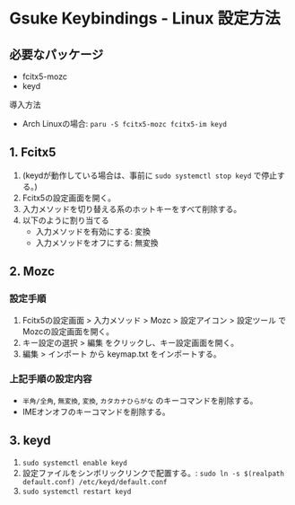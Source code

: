 # Gsuke Keybindings - Linux 設定方法

## 必要なパッケージ

* fcitx5-mozc
* keyd

導入方法

* Arch Linuxの場合: `paru -S fcitx5-mozc fcitx5-im keyd`

## 1. Fcitx5

1. (keydが動作している場合は、事前に `sudo systemctl stop keyd` で停止する。)
2. Fcitx5の設定画面を開く。
3. 入力メソッドを切り替える系のホットキーをすべて削除する。
4. 以下のように割り当てる
   * 入力メソッドを有効にする: 変換
   * 入力メソッドをオフにする: 無変換

## 2. Mozc

### 設定手順

1. Fcitx5の設定画面 > 入力メソッド > Mozc > 設定アイコン > 設定ツール でMozcの設定画面を開く。
2. キー設定の選択 > 編集 をクリックし、キー設定画面を開く。
3. 編集 > インポート から keymap.txt をインポートする。

### 上記手順の設定内容

* `半角/全角`, `無変換`, `変換`, `カタカナひらがな` のキーコマンドを削除する。
* IMEオンオフのキーコマンドを削除する。

## 3. keyd

1. `sudo systemctl enable keyd`
2. 設定ファイルをシンボリックリンクで配置する。: `sudo ln -s $(realpath default.conf) /etc/keyd/default.conf`
3. `sudo systemctl restart keyd`
